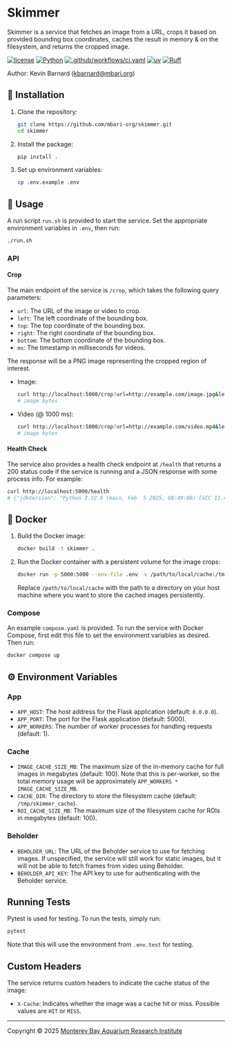 # Skimmer

Skimmer is a service that fetches an image from a URL, crops it based on provided bounding box coordinates, caches the result in memory & on the filesystem, and returns the cropped image.

[![license](https://img.shields.io/badge/license-MIT-blue.svg)](https://opensource.org/licenses/MIT)
[![Python](https://img.shields.io/badge/language-Python-blue.svg)](https://www.python.org/downloads/)
[![.github/workflows/ci.yaml](https://github.com/mbari-org/skimmer/actions/workflows/ci.yaml/badge.svg)](https://github.com/mbari-org/skimmer/actions/workflows/ci.yaml)
[![uv](https://img.shields.io/endpoint?url=https://raw.githubusercontent.com/astral-sh/uv/main/assets/badge/v0.json)](https://github.com/astral-sh/uv)
[![Ruff](https://img.shields.io/endpoint?url=https://raw.githubusercontent.com/astral-sh/ruff/main/assets/badge/v2.json)](https://docs.astral.sh/ruff/)

Author: Kevin Barnard ([kbarnard@mbari.org](mailto:kbarnard@mbari.org))

## :hammer: Installation
1. Clone the repository:
   ```sh
   git clone https://github.com/mbari-org/skimmer.git
   cd skimmer
   ```

2. Install the package:
   ```sh
   pip install .
   ```

3. Set up environment variables:
   ```sh
   cp .env.example .env
   ```

## :rocket: Usage

A run script `run.sh` is provided to start the service. Set the appropriate environment variables in `.env`, then run:
```sh
./run.sh
```

### API

#### Crop

The main endpoint of the service is `/crop`, which takes the following query parameters:
- `url`: The URL of the image or video to crop.
- `left`: The left coordinate of the bounding box.
- `top`: The top coordinate of the bounding box.
- `right`: The right coordinate of the bounding box.
- `bottom`: The bottom coordinate of the bounding box.
- `ms`: The timestamp in milliseconds for videos.

The response will be a PNG image representing the cropped region of interest.

- Image:
   ```sh
   curl http://localhost:5000/crop?url=http://example.com/image.jpg&left=0&top=0&right=100&bottom=100
   # image bytes
   ```

- Video (@ 1000 ms):
   ```sh
   curl http://localhost:5000/crop?url=http://example.com/video.mp4&left=0&top=0&right=100&bottom=100&ms=1000
   # image bytes
   ```

#### Health Check

The service also provides a health check endpoint at `/health` that returns a 200 status code if the service is running and a JSON response with some process info. For example:
```sh
curl http://localhost:5000/health
# {"jdkVersion": "Python 3.12.9 (main, Feb  5 2025, 08:49:00) [GCC 11.4.0]", "availableProcessors": 20, "freeMemory": 28491902976, "maxMemory": 33434419200, "totalMemory": 33434419200, "application": "skimmer", "version": "0.1.0", "description": "ROI Service"}
```

## :whale: Docker
1. Build the Docker image:
   ```sh
   docker build -t skimmer .
   ```

2. Run the Docker container with a persistent volume for the image crops:
   ```sh
   docker run -p 5000:5000 --env-file .env -v /path/to/local/cache:/tmp/skimmer_cache skimmer
   ```

   Replace `/path/to/local/cache` with the path to a directory on your host machine where you want to store the cached images persistently.

### Compose

An example `compose.yaml` is provided. To run the service with Docker Compose, first edit this file to set the environment variables as desired. Then run:
```sh
docker compose up
```

## :gear: Environment Variables

### App
- `APP_HOST`: The host address for the Flask application (default: `0.0.0.0`).
- `APP_PORT`: The port for the Flask application (default: 5000).
- `APP_WORKERS`: The number of worker processes for handling requests (default: 1).

### Cache
- `IMAGE_CACHE_SIZE_MB`: The maximum size of the in-memory cache for full images in megabytes (default: 100). Note that this is per-worker, so the total memory usage will be approximately `APP_WORKERS * IMAGE_CACHE_SIZE_MB`.
- `CACHE_DIR`: The directory to store the filesystem cache (default: `/tmp/skimmer_cache`).
- `ROI_CACHE_SIZE_MB`: The maximum size of the filesystem cache for ROIs in megabytes (default: 100).

### Beholder
- `BEHOLDER_URL`: The URL of the Beholder service to use for fetching images. If unspecified, the service will still work for static images, but it will not be able to fetch frames from video using Beholder.
- `BEHOLDER_API_KEY`: The API key to use for authenticating with the Beholder service.

## Running Tests

Pytest is used for testing. To run the tests, simply run:
```sh
pytest
```

Note that this will use the environment from `.env.test` for testing.

## Custom Headers
The service returns custom headers to indicate the cache status of the image:
- `X-Cache`: Indicates whether the image was a cache hit or miss. Possible values are `HIT` or `MISS`.

---

Copyright &copy; 2025 [Monterey Bay Aquarium Research Institute](https://mbari.org/)